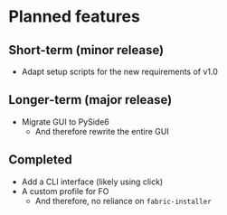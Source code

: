 # Planned features

## Short-term (minor release)

- Adapt setup scripts for the new requirements of v1.0

## Longer-term (major release)

- Migrate GUI to PySide6
  - And therefore rewrite the entire GUI

## Completed

- Add a CLI interface (likely using click)
- A custom profile for FO
  - And therefore, no reliance on `fabric-installer`
